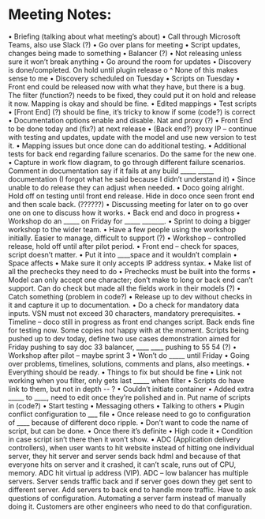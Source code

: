 # Meeting Notes:
•	Briefing (talking about what meeting’s about)
•	Call through Microsoft Teams, also use Slack (?)
•	Go over plans for meeting
•	Script updates, changes being made to something
•	Balancer (?)
•	Not releasing unless sure it won’t break anything
•	Go around the room for updates
•	Discovery is done/completed. On hold until plugin release 
    o	^ None of this makes sense to me
•	Discovery scheduled on Tuesday
•	Scripts on Tuesday
•	Front end could be released now with what they have, but there is a bug. The filter (function?) needs to be fixed, they could put it on hold and release it now. Mapping is okay and should be fine. 
•	Edited mappings
•	Test scripts
•	[Front End] (?) should be fine, it’s tricky to know if some (code?) is correct
•	Documentation options enable and disable. Nat and proxy (?)
•	Front End to be done today and (fix?) at next release
•	(Back end?) proxy IP – continue with testing and updates, update with the model and use new version to test it. 
•	Mapping issues but once done can do additional testing.
•	Additional tests for back end regarding failure scenarios. Do the same for the new one.
•	Capture in work flow diagram, to go through different failure scenarios. Comment in documentation say if it fails at any build _____ _____ documentation (I forgot what he said because I didn’t understand it)
•	Since unable to do release they can adjust when needed.
•	Doco going alright. Hold off on testing until front end release. Hide in doco once seen front end and then scale back. (??????)
•	Discussing meeting for later on to go over one on one to discuss how it works.
•	Back end and doco in progress
•	Workshop do an _____ on Friday for _____ _______. 
•	Sprint to doing a bigger workshop to the wider team.
•	Have a few people using the workshop initially. Easier to manage, difficult to support (?)
•	Workshop – controlled release, hold off until after pilot period. 
•	Front end – check for spaces, script doesn’t matter.
•	Put it into ____space and it wouldn’t complain
•	Space affects
•	Make sure it only accepts IP address syntax. 
•	Make list of all the prechecks they need to do
•	Prechecks must be built into the forms
•	Model can only accept one character; don’t make to long or back end can’t support. Can do check but made all the fields work in their models (?)
•	Catch something (problem in code?)
•	Release up to dev without checks in it and capture it up to documentation.
•	Do a check for mandatory data inputs. VSN must not exceed 30 characters, mandatory prerequisites. 
•	Timeline – doco still in progress as front end changes script. Back ends fine for testing now. Some copies not happy with at the moment. Scripts being pushed up to dev today, define two use cases demonstration aimed for Friday pushing to say doc 33 balancer, ____ ____ pushing to 55 54 (?)
•	Workshop after pilot – maybe sprint 3
•	Won’t do _____ until Friday
•	Going over problems, timelines, solutions, comments and plans, also meetings.
•	Everything should be ready.
•	Things to fix but should be fine
•	Link not working when you filter, only gets last _____ when filter
•	Scripts do have link to them, but not in depth -- ?
•	Couldn’t initiate container
•	Added extra _____ to ____, need to edit once they’re polished and in. Put name of scripts in (code?)
•	Start testing
•	Messaging others
•	Talking to others
•	Plugin conflict configuration to ___ file
•	Once release need to go to configuration of ____ because of different doco ripple.
•	Don’t want to code the name of script, but can be done.
•	Once there it’s definite
•	High code it
•	Condition in case script isn’t there then it won’t show.
•	ADC (Application delivery controllers), when user wants to hit website instead of hitting one individual server, they hit server and server sends back hdml and because of that everyone hits on server and it crashed, it can’t scale, runs out of CPU, memory. ADC hit virtual ip address (VIP). ADC – low balancer has multiple servers. Server sends traffic back and if server goes down they get sent to different server. Add servers to back end to handle more traffic. Have to ask questions of configuration. Automating a server farm instead of manually doing it. Customers are other engineers who need to do that configuration.
